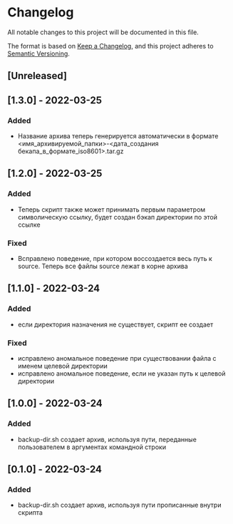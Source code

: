 # Changelog
All notable changes to this project will be documented in this file.

The format is based on [Keep a Changelog](https://keepachangelog.com/en/1.0.0/),
and this project adheres to [Semantic Versioning](https://semver.org/spec/v2.0.0.html).

## [Unreleased]

## [1.3.0] - 2022-03-25
### Added
- Название архива теперь генерируется автоматически в формате <имя_архивируемой_папки>-<дата_создания бекапа_в_формате_iso8601>.tar.gz

## [1.2.0] - 2022-03-25
### Added
- Теперь скрипт также может принимать первым параметром символическую ссылку, 
будет создан бэкап директории по этой ссылке

### Fixed
- Bсправлено поведение, при котором воссоздается весь путь к source. Теперь все файлы source лежат в корне архива

## [1.1.0] - 2022-03-24
### Added
- если директория назначения не существует, скрипт ее создает
### Fixed
- исправлено аномальное поведение при существовании файла с именем целевой директории
- исправлено аномальное поведение, если не указан путь к целевой директории

## [1.0.0] - 2022-03-24
### Added
- backup-dir.sh создает архив, используя пути, переданные пользователем в аргументах командной строки

## [0.1.0] - 2022-03-24
### Added
- backup-dir.sh создает архив, используя пути прописанные внутри скрипта
